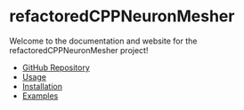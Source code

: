 # refactoredCPPNeuronMesher

Welcome to the documentation and website for the refactoredCPPNeuronMesher project!

- [GitHub Repository](https://github.com/jarosado0911/refactoredCPPNeuronMesher)
- [Usage](#usage)
- [Installation](#installation)
- [Examples](#examples)
